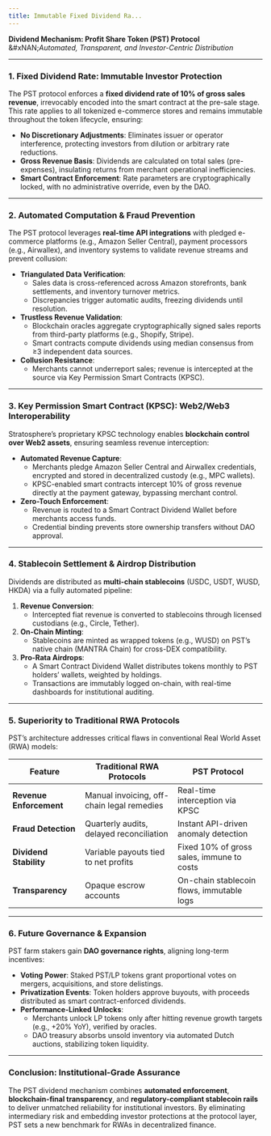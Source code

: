 ```yaml
---
title: Immutable Fixed Dividend Ra...
---
```


**Dividend Mechanism: Profit Share Token (PST) Protocol**\
&#xNAN;_&#x41;utomated, Transparent, and Investor-Centric Distribution_

***

### **1. Fixed Dividend Rate: Immutable Investor Protection**

The PST protocol enforces a **fixed dividend rate of 10% of gross sales revenue**, irrevocably encoded into the smart contract at the pre-sale stage. This rate applies to all tokenized e-commerce stores and remains immutable throughout the token lifecycle, ensuring:

* **No Discretionary Adjustments**: Eliminates issuer or operator interference, protecting investors from dilution or arbitrary rate reductions.
* **Gross Revenue Basis**: Dividends are calculated on total sales (pre-expenses), insulating returns from merchant operational inefficiencies.
* **Smart Contract Enforcement**: Rate parameters are cryptographically locked, with no administrative override, even by the DAO.

***

### **2. Automated Computation & Fraud Prevention**

The PST protocol leverages **real-time API integrations** with pledged e-commerce platforms (e.g., Amazon Seller Central), payment processors (e.g., Airwallex), and inventory systems to validate revenue streams and prevent collusion:

* **Triangulated Data Verification**:
  * Sales data is cross-referenced across Amazon storefronts, bank settlements, and inventory turnover metrics.
  * Discrepancies trigger automatic audits, freezing dividends until resolution.
* **Trustless Revenue Validation**:
  * Blockchain oracles aggregate cryptographically signed sales reports from third-party platforms (e.g., Shopify, Stripe).
  * Smart contracts compute dividends using median consensus from ≥3 independent data sources.
* **Collusion Resistance**:
  * Merchants cannot underreport sales; revenue is intercepted at the source via Key Permission Smart Contracts (KPSC).

***

### **3. Key Permission Smart Contract (KPSC): Web2/Web3 Interoperability**

Stratosphere’s proprietary KPSC technology enables **blockchain control over Web2 assets**, ensuring seamless revenue interception:

* **Automated Revenue Capture**:
  * Merchants pledge Amazon Seller Central and Airwallex credentials, encrypted and stored in decentralized custody (e.g., MPC wallets).
  * KPSC-enabled smart contracts intercept 10% of gross revenue directly at the payment gateway, bypassing merchant control.
* **Zero-Touch Enforcement**:
  * Revenue is routed to a Smart Contract Dividend Wallet before merchants access funds.
  * Credential binding prevents store ownership transfers without DAO approval.

***

### **4. Stablecoin Settlement & Airdrop Distribution**

Dividends are distributed as **multi-chain stablecoins** (USDC, USDT, WUSD, HKDA) via a fully automated pipeline:

1. **Revenue Conversion**:
   * Intercepted fiat revenue is converted to stablecoins through licensed custodians (e.g., Circle, Tether).
2. **On-Chain Minting**:
   * Stablecoins are minted as wrapped tokens (e.g., WUSD) on PST’s native chain (MANTRA Chain) for cross-DEX compatibility.
3. **Pro-Rata Airdrops**:
   * A Smart Contract Dividend Wallet distributes tokens monthly to PST holders’ wallets, weighted by holdings.
   * Transactions are immutably logged on-chain, with real-time dashboards for institutional auditing.

***

### **5. Superiority to Traditional RWA Protocols**

PST’s architecture addresses critical flaws in conventional Real World Asset (RWA) models:

| **Feature**             | **Traditional RWA Protocols**              | **PST Protocol**                          |
| ----------------------- | ------------------------------------------ | ----------------------------------------- |
| **Revenue Enforcement** | Manual invoicing, off-chain legal remedies | Real-time interception via KPSC           |
| **Fraud Detection**     | Quarterly audits, delayed reconciliation   | Instant API-driven anomaly detection      |
| **Dividend Stability**  | Variable payouts tied to net profits       | Fixed 10% of gross sales, immune to costs |
| **Transparency**        | Opaque escrow accounts                     | On-chain stablecoin flows, immutable logs |

***

### **6. Future Governance & Expansion**

PST farm stakers gain **DAO governance rights**, aligning long-term incentives:

* **Voting Power**: Staked PST/LP tokens grant proportional votes on mergers, acquisitions, and store delistings.
* **Privatization Events**: Token holders approve buyouts, with proceeds distributed as smart contract-enforced dividends.
* **Performance-Linked Unlocks**:
  * Merchants unlock LP tokens only after hitting revenue growth targets (e.g., +20% YoY), verified by oracles.
  * DAO treasury absorbs unsold inventory via automated Dutch auctions, stabilizing token liquidity.

***

### **Conclusion: Institutional-Grade Assurance**

The PST dividend mechanism combines **automated enforcement**, **blockchain-final transparency**, and **regulatory-compliant stablecoin rails** to deliver unmatched reliability for institutional investors. By eliminating intermediary risk and embedding investor protections at the protocol layer, PST sets a new benchmark for RWAs in decentralized finance.

